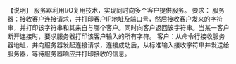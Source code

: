 ﻿【说明】
服务器利用I/O复用技术，实现同时向多个客户提供服务。
要求：
服务器：接收客户连接请求，并打印客户IP地址及端口号，然后接收客户发来的字符串，并打印该字符串和其来自与哪个客户。同时向客户返回该字符串。当某一客户断开连接时，要求服务器打印该客户输入的所有字符。
客户：从命令行接收服务器地址，并向服务器发起连接请求，连接成功后，从标准输入接收字符串并发送给服务器，等待服务器响应并打印接收的信息。
